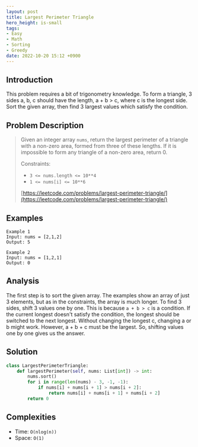 ```yaml
---
layout: post
title: Largest Perimeter Triangle
hero_height: is-small
tags:
- Easy
- Math
- Sorting
- Greedy
date: 2022-10-20 15:12 +0900
---
```

## Introduction
This problem requires a bit of trigonometry knowledge.
To form a triangle, 3 sides a, b, c should have the length, a + b > c, where c is the longest side.
Sort the given array, then find 3 largest values which satisfy the condition.

## Problem Description
> Given an integer array `nums`, return the largest perimeter of a triangle with a non-zero area, formed from three of
> these lengths. If it is impossible to form any triangle of a non-zero area, return 0.
>
> Constraints:
> - `3 <= nums.length <= 10**4`
> - `1 <= nums[i] <= 10**6`
>
> [https://leetcode.com/problems/largest-perimeter-triangle/](https://leetcode.com/problems/largest-perimeter-triangle/)

## Examples
```
Example 1
Input: nums = [2,1,2]
Output: 5
```

```
Example 2
Input: nums = [1,2,1]
Output: 0
```

## Analysis
The first step is to sort the given array.
The examples show an array of just 3 elements, but as in the constraints, the array is much longer.
To find 3 sides, shift 3 values one by one.
This is because `a + b > c` is a condition.
If the current longest doesn't satisfy the condition, the longest should be switched to the next longest.
Without changing the longest c, changing a or b might work.
However, a + b + c must be the largest. So, shifting values one by one gives us the answer.

## Solution
```python
class LargestPerimeterTriangle:
    def largestPerimeter(self, nums: List[int]) -> int:
        nums.sort()
        for i in range(len(nums) - 3, -1, -1):
            if nums[i] + nums[i + 1] > nums[i + 2]:
                return nums[i] + nums[i + 1] + nums[i + 2]
        return 0
```

## Complexities
- Time: `O(nlog(n))`
- Space: `O(1)`
